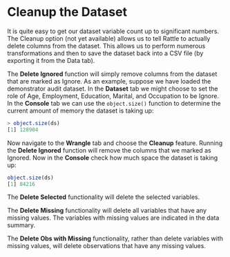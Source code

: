 # Cleanup the Dataset

It is quite easy to get our dataset variable count up to significant
numbers. The Cleanup option (not yet available) allows us to tell
Rattle to actually delete columns from the dataset. This allows us to
perform numerous transformations and then to save the dataset back
into a CSV file (by exporting it from the Data tab).

The **Delete Ignored** function will simply remove columns from the
dataset that are marked as Ignore.  As an example, suppose we have
loaded the demonstrator audit dataset. In the **Dataset** tab we might
choose to set the role of Age, Employment, Education, Marital, and
Occupation to be Ignore. In the **Console** tab we can use the
`object.size()` function to determine the current amount of memory the
dataset is taking up:

```r
> object.size(ds)
[1] 128904
```

Now navigate to the **Wrangle** tab and choose the **Cleanup**
feature. Running the **Delete Ignored** function will remove the
columns that we marked as Ignored. Now in the **Console** check how
much space the dataset is taking up:

```r
object.size(ds)
[1] 84216
```

The **Delete Selected** functionality will delete the selected variables.

The **Delete Missing** functionality will delete all variables that
have any missing values. The variables with missing values are
indicated in the data summary.

The **Delete Obs with Missing** functionality, rather than delete
variables with missing values, will delete observations that have any
missing values.

> 
